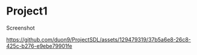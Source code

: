 # Project1

Screenshot

https://github.com/duon9/ProjectSDL/assets/129479319/37b5a6e8-26c8-425c-b276-e9ebe79901fe

